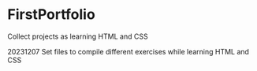 # FirstPortfolio
Collect projects as learning HTML and CSS

20231207 Set files to compile different exercises while learning HTML and CSS
